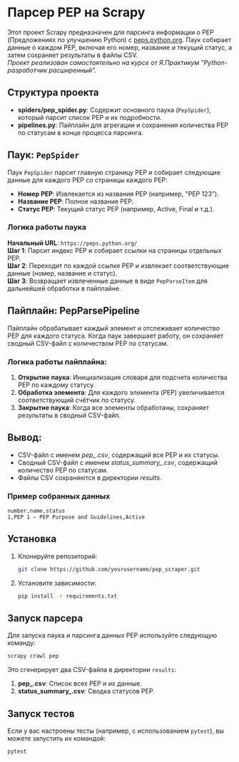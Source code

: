 # Парсер PEP на Scrapy

Этот проект Scrapy предназначен для парсинга информации о PEP (Предложениях по улучшению Python) с [peps.python.org](https://peps.python.org/). Паук собирает данные о каждом PEP, включая его номер, название и текущий статус, а затем сохраняет результаты в файлы CSV.  
*Проект реализован самостоятельно на курсе от Я.Практикум "Python-разработчик расширенный".*

## Структура проекта

- **spiders/pep_spider.py**: Содержит основного паука (`PepSpider`), который парсит список PEP и их подробности.
- **pipelines.py**: Пайплайн для агрегации и сохранения количества PEP по статусам в конце процесса парсинга.

## Паук: `PepSpider`

Паук `PepSpider` парсит главную страницу PEP и собирает следующие данные для каждого PEP со страницы каждого PEP:

- **Номер PEP**: Извлекается из названия PEP (например, "PEP 123").
- **Название PEP**: Полное название PEP.
- **Статус PEP**: Текущий статус PEP (например, Active, Final и т.д.).

### Логика работы паука

**Начальный URL**: `https://peps.python.org/`  
**Шаг 1**: Парсит индекс PEP и собирает ссылки на страницы отдельных PEP.  
**Шаг 2**: Переходит по каждой ссылке PEP и извлекает соответствующие данные (номер, название и статус).  
**Шаг 3**: Возвращает извлеченные данные в виде `PepParseItem` для дальнейшей обработки в пайплайне.  

## Пайплайн: PepParsePipeline

Пайплайн обрабатывает каждый элемент и отслеживает количество PEP для каждого статуса. Когда паук завершает работу, он сохраняет сводный CSV-файл с количеством PEP по статусам.

### Логика работы пайплайна:  
1. **Открытие паука**: Инициализация словаря для подсчета количества PEP по каждому статусу.
2. **Обработка элемента**: Для каждого элемента (PEP) увеличивается соответствующий счётчик по статусу.
3. **Закрытие паука**: Когда все элементы обработаны, сохраняет результаты в сводный CSV-файл.

## Вывод:
- CSV-файл с именем *pep_<timestamp>.csv*, содержащий все PEP и их статусы.
- Сводный CSV-файл с именем *status_summary_<timestamp>.csv*, содержащий количество PEP по статусам.
- Файлы CSV сохраняются в директории *results*.

### Пример собранных данных

```csv
number,name,status
1,PEP 1 – PEP Purpose and Guidelines,Active
```

## Установка

1. Клонируйте репозиторий:

    ```bash
    git clone https://github.com/yourusername/pep_scraper.git
    ```

2. Установите зависимости:

    ```bash
    pip install -r requirements.txt
    ```

## Запуск парсера

Для запуска паука и парсинга данных PEP используйте следующую команду:

```bash
scrapy crawl pep
```

Это сгенерирует два CSV-файла в директории `results`:

1. **pep_<timestamp>.csv**: Список всех PEP и их данные.
2. **status_summary_<timestamp>.csv**: Сводка статусов PEP.

## Запуск тестов

Если у вас настроены тесты (например, с использованием `pytest`), вы можете запустить их командой:

```bash
pytest
```
